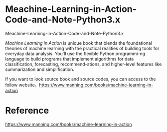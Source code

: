 # Meachine-Learning-in-Action-Code-and-Note-Python3.x
Meachine-Learning-in-Action-Code-and-Note-Python3.x

*Machine Learning in Action* is unique book that blends the foundational theories of machine learning with the practical realities of building tools for everyday data analysis. You'll use the flexible Python programmi-ng language to build programs that implement algorithms for data classification, forecasting, recommend-ations, and higher-level features like summarization and simplification.



If you want to look source book and source codes, you can access to the follow website。https://www.manning.com/books/machine-learning-in-action













# Reference

https://www.manning.com/books/machine-learning-in-action